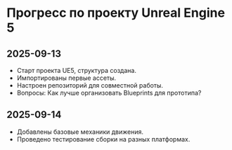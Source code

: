 # Прогресс по проекту Unreal Engine 5

## 2025-09-13
- Старт проекта UE5, структура создана.
- Импортированы первые ассеты.
- Настроен репозиторий для совместной работы.
- Вопросы: Как лучше организовать Blueprints для прототипа?

## 2025-09-14
- Добавлены базовые механики движения.
- Проведено тестирование сборки на разных платформах.